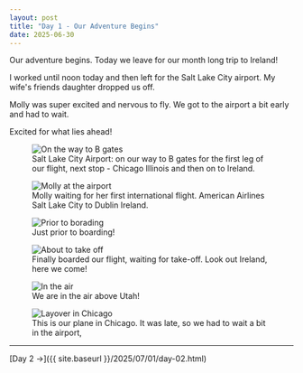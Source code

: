 ```yaml
---
layout: post
title: "Day 1 - Our Adventure Begins"
date: 2025-06-30
---
```


Our adventure begins.  Today we leave for our month long trip to Ireland!

I worked until noon today and then left for the Salt Lake City airport.  My wife's friends daughter dropped us off.

Molly was super excited and nervous to fly.  We got to the airport a bit early and had to wait.

Excited for what lies ahead!

<figure>
  <img src="{{ site.baseurl }}/photos/day01/image01.png" alt="On the way to B gates">
  <figcaption>Salt Lake City Airport: on our way to B gates for the first leg of our flight, next stop - Chicago Illinois and then on to Ireland.</figcaption>
</figure>

<figure>
  <img src="{{ site.baseurl }}/photos/day01/image02.png" alt="Molly at the airport">
  <figcaption>Molly waiting for her first international flight.  American Airlines Salt Lake City to Dublin Ireland.</figcaption>
</figure>

<figure>
  <img src="{{ site.baseurl }}/photos/day01/image03.png" alt="Prior to borading">
  <figcaption>Just prior to boarding!</figcaption>
</figure>

<figure>
  <img src="{{ site.baseurl }}/photos/day01/image04.png" alt="About to take off">
  <figcaption>Finally boarded our flight, waiting for take-off.  Look out Ireland, here we come!</figcaption>
</figure>

<figure>
  <img src="{{ site.baseurl }}/photos/day01/image06.png" alt="In the air">
  <figcaption>We are in the air above Utah!</figcaption>
</figure>

<figure>
  <img src="{{ site.baseurl }}/photos/day01/image05.png" alt="Layover in Chicago">
  <figcaption>This is our plane in Chicago.  It was late, so we had to wait a bit in the airport,</figcaption>
</figure>

---

[Day 2 →]({{ site.baseurl }}/2025/07/01/day-02.html)





